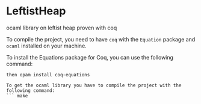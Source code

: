 # LeftistHeap
ocaml library on leftist heap proven with coq

To compile the project, you need to have `coq` with the `Equation` package and `ocaml` installed on your machine.

To install the Equations package for Coq, you can use the following command:
``` opam repo add coq-released https://coq.inria.fr/opam/released
then opam install coq-equations

To get the ocaml library you have to compile the project with the following command:
``` make
